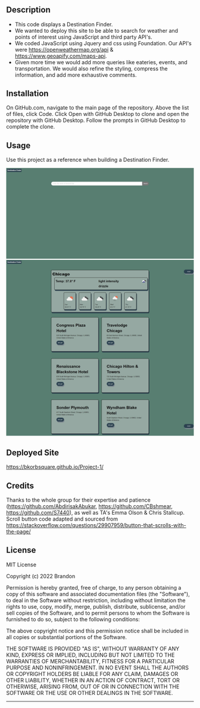# <Project-1>

## Description

- This code displays a Destination Finder.
- We wanted to deploy this site to be able to search for weather and points of interest using JavaScript and third party API's.
- We coded JavaScript using Jquery and css using Foundation. Our API's were https://openweathermap.org/api & https://www.geoapify.com/maps-api. 
- Given more time we would add more queries like eateries, events, and transportation. We would also refine the styling, compress the information, and add more exhaustive comments. 

## Installation

On GitHub.com, navigate to the main page of the repository. Above the list of files, click Code. Click Open with GitHub Desktop to clone and open the repository with GitHub Desktop. Follow the prompts in GitHub Desktop to complete the clone.

## Usage

Use this project as a reference when building a Destination Finder.

![image](/assets/images/FireShot%20Capture%20017%20-%20Destination%20Finder%20-%20.jpg)
![image](/assets/images/FireShot%20Capture%20018%20-%20Destination%20Finder%20-%20.jpg)

## Deployed Site
https://bkorbsquare.github.io/Project-1/

## Credits

Thanks to the whole group for their expertise and patience (https://github.com/AbdirisakAbukar, https://github.com/CBshmear, https://github.com/S7440), as well as TA's Emma Olson & Chris Stallcup. 
Scroll button code adapted and sourced from https://stackoverflow.com/questions/29907959/button-that-scrolls-with-the-page/ 

## License

MIT License

Copyright (c) 2022 Brandon

Permission is hereby granted, free of charge, to any person obtaining a copy
of this software and associated documentation files (the "Software"), to deal
in the Software without restriction, including without limitation the rights
to use, copy, modify, merge, publish, distribute, sublicense, and/or sell
copies of the Software, and to permit persons to whom the Software is
furnished to do so, subject to the following conditions:

The above copyright notice and this permission notice shall be included in all
copies or substantial portions of the Software.

THE SOFTWARE IS PROVIDED "AS IS", WITHOUT WARRANTY OF ANY KIND, EXPRESS OR
IMPLIED, INCLUDING BUT NOT LIMITED TO THE WARRANTIES OF MERCHANTABILITY,
FITNESS FOR A PARTICULAR PURPOSE AND NONINFRINGEMENT. IN NO EVENT SHALL THE
AUTHORS OR COPYRIGHT HOLDERS BE LIABLE FOR ANY CLAIM, DAMAGES OR OTHER
LIABILITY, WHETHER IN AN ACTION OF CONTRACT, TORT OR OTHERWISE, ARISING FROM,
OUT OF OR IN CONNECTION WITH THE SOFTWARE OR THE USE OR OTHER DEALINGS IN THE
SOFTWARE.

---
